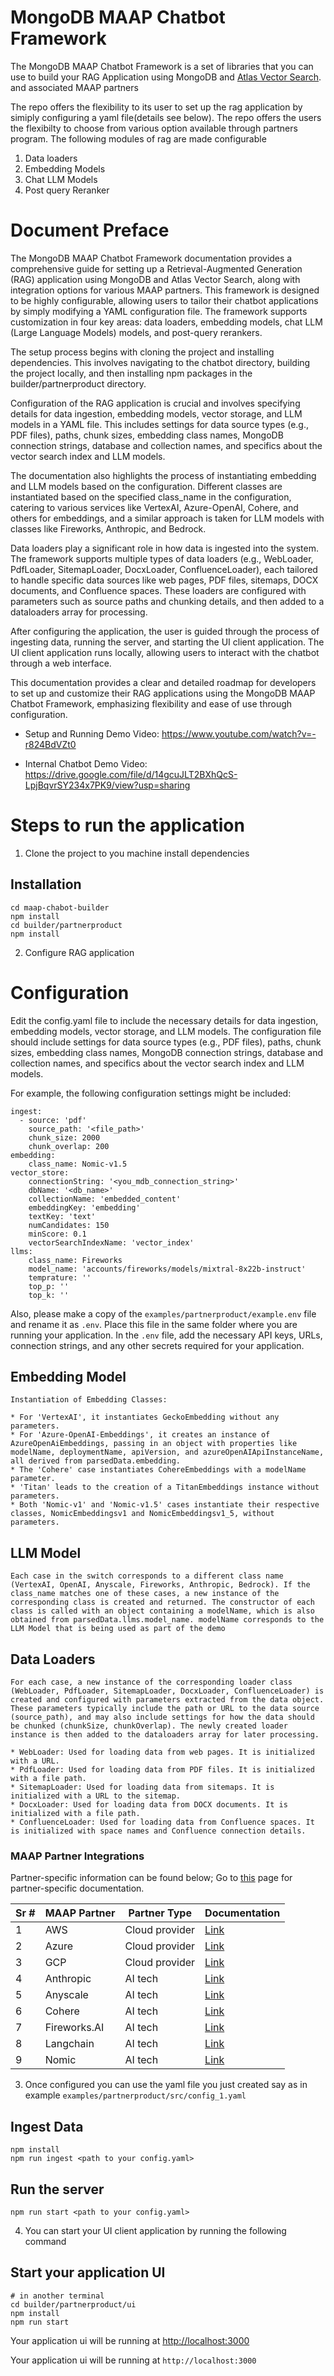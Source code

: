 # MongoDB MAAP Chatbot Framework

The MongoDB MAAP Chatbot Framework is a set of libraries that you can use to build your RAG Application
using MongoDB and [Atlas Vector Search](https://www.mongodb.com/docs/atlas/atlas-vector-search/vector-search-overview/). and associated MAAP partners

The repo offers the flexibility to its user to set up the rag application by simiply configuring a yaml file(details see below). The repo offers the users the flexibilty to choose from various option available through partners program. The following modules of rag are made configurable

1. Data loaders
2. Embedding Models
3. Chat LLM Models
4. Post query Reranker

# Document Preface

The MongoDB MAAP Chatbot Framework documentation provides a comprehensive guide for setting up a Retrieval-Augmented Generation (RAG) application using MongoDB and Atlas Vector Search, along with integration options for various MAAP partners. This framework is designed to be highly configurable, allowing users to tailor their chatbot applications by simply modifying a YAML configuration file. The framework supports customization in four key areas: data loaders, embedding models, chat LLM (Large Language Models) models, and post-query rerankers.

The setup process begins with cloning the project and installing dependencies. This involves navigating to the chatbot directory, building the project locally, and then installing npm packages in the builder/partnerproduct directory.

Configuration of the RAG application is crucial and involves specifying details for data ingestion, embedding models, vector storage, and LLM models in a YAML file. This includes settings for data source types (e.g., PDF files), paths, chunk sizes, embedding class names, MongoDB connection strings, database and collection names, and specifics about the vector search index and LLM models.

The documentation also highlights the process of instantiating embedding and LLM models based on the configuration. Different classes are instantiated based on the specified class_name in the configuration, catering to various services like VertexAI, Azure-OpenAI, Cohere, and others for embeddings, and a similar approach is taken for LLM models with classes like Fireworks, Anthropic, and Bedrock.

Data loaders play a significant role in how data is ingested into the system. The framework supports multiple types of data loaders (e.g., WebLoader, PdfLoader, SitemapLoader, DocxLoader, ConfluenceLoader), each tailored to handle specific data sources like web pages, PDF files, sitemaps, DOCX documents, and Confluence spaces. These loaders are configured with parameters such as source paths and chunking details, and then added to a dataloaders array for processing.

After configuring the application, the user is guided through the process of ingesting data, running the server, and starting the UI client application. The UI client application runs locally, allowing users to interact with the chatbot through a web interface.

This documentation provides a clear and detailed roadmap for developers to set up and customize their RAG applications using the MongoDB MAAP Chatbot Framework, emphasizing flexibility and ease of use through configuration.

-   Setup and Running Demo Video: https://www.youtube.com/watch?v=-r824BdVZt0

-   Internal Chatbot Demo Video: https://drive.google.com/file/d/14gcuJLT2BXhQcS-LpjBqvrSY234x7PK9/view?usp=sharing

# Steps to run the application

1. Clone the project to you machine install dependencies

## Installation

```
cd maap-chabot-builder
npm install
cd builder/partnerproduct
npm install
```

2. Configure RAG application

# Configuration

Edit the config.yaml file to include the necessary details for data ingestion, embedding models, vector storage, and LLM models. The configuration file should include settings for data source types (e.g., PDF files), paths, chunk sizes, embedding class names, MongoDB connection strings, database and collection names, and specifics about the vector search index and LLM models.

For example, the following configuration settings might be included:

```
ingest:
  - source: 'pdf'
    source_path: '<file_path>'
    chunk_size: 2000
    chunk_overlap: 200
embedding:
    class_name: Nomic-v1.5
vector_store:
    connectionString: '<you_mdb_connection_string>'
    dbName: '<db_name>'
    collectionName: 'embedded_content'
    embeddingKey: 'embedding'
    textKey: 'text'
    numCandidates: 150
    minScore: 0.1
    vectorSearchIndexName: 'vector_index'
llms:
    class_name: Fireworks
    model_name: 'accounts/fireworks/models/mixtral-8x22b-instruct'
    temprature: ''
    top_p: ''
    top_k: ''
```

Also, please make a copy of the `examples/partnerproduct/example.env` file and rename it as `.env`. Place this file in the same folder where you are running your application. In the `.env` file, add the necessary API keys, URLs, connection strings, and any other secrets required for your application.

## Embedding Model

    Instantiation of Embedding Classes:

    * For 'VertexAI', it instantiates GeckoEmbedding without any parameters.
    * For 'Azure-OpenAI-Embeddings', it creates an instance of AzureOpenAiEmbeddings, passing in an object with properties like modelName, deploymentName, apiVersion, and azureOpenAIApiInstanceName, all derived from parsedData.embedding.
    * The 'Cohere' case instantiates CohereEmbeddings with a modelName parameter.
    * 'Titan' leads to the creation of a TitanEmbeddings instance without parameters.
    * Both 'Nomic-v1' and 'Nomic-v1.5' cases instantiate their respective classes, NomicEmbeddingsv1 and NomicEmbeddingsv1_5, without parameters.

## LLM Model

    Each case in the switch corresponds to a different class name (VertexAI, OpenAI, Anyscale, Fireworks, Anthropic, Bedrock). If the class_name matches one of these cases, a new instance of the corresponding class is created and returned. The constructor of each class is called with an object containing a modelName, which is also obtained from parsedData.llms.model_name. modelName corresponds to the LLM Model that is being used as part of the demo

## Data Loaders

    For each case, a new instance of the corresponding loader class (WebLoader, PdfLoader, SitemapLoader, DocxLoader, ConfluenceLoader) is created and configured with parameters extracted from the data object. These parameters typically include the path or URL to the data source (source_path), and may also include settings for how the data should be chunked (chunkSize, chunkOverlap). The newly created loader instance is then added to the dataloaders array for later processing.

    * WebLoader: Used for loading data from web pages. It is initialized with a URL.
    * PdfLoader: Used for loading data from PDF files. It is initialized with a file path.
    * SitemapLoader: Used for loading data from sitemaps. It is initialized with a URL to the sitemap.
    * DocxLoader: Used for loading data from DOCX documents. It is initialized with a file path.
    * ConfluenceLoader: Used for loading data from Confluence spaces. It is initialized with space names and Confluence connection details.

### MAAP Partner Integrations

Partner-specific information can be found below;
Go to [this](https://mongodb-partners.github.io/maap-chatbot-builder/docs/category/partners) page for partner-specific documentation.

| Sr # | MAAP Partner | Partner Type   | Documentation                                                                             |
| ---- | ------------ | -------------- | ----------------------------------------------------------------------------------------- |
| 1    | AWS          | Cloud provider | [Link](https://mongodb-partners.github.io/maap-chatbot-builder/docs/partners/amazon)      |
| 2    | Azure        | Cloud provider | [Link](https://mongodb-partners.github.io/maap-chatbot-builder/docs/partners/azure)       |
| 3    | GCP          | Cloud provider | [Link](https://mongodb-partners.github.io/maap-chatbot-builder/docs/partners/gcp)         |
| 4    | Anthropic    | AI tech        | [Link](https://mongodb-partners.github.io/maap-chatbot-builder/docs/partners/anthropic)   |
| 5    | Anyscale     | AI tech        | [Link](https://mongodb-partners.github.io/maap-chatbot-builder/docs/partners/anyscale)    |
| 6    | Cohere       | AI tech        | [Link](https://mongodb-partners.github.io/maap-chatbot-builder/docs/partners/cohere)      |
| 7    | Fireworks.AI | AI tech        | [Link](https://mongodb-partners.github.io/maap-chatbot-builder/docs/partners/fireworksai) |
| 8    | Langchain    | AI tech        | [Link](https://mongodb-partners.github.io/maap-chatbot-builder/docs/partners/langchain)   |
| 9    | Nomic        | AI tech        | [Link](https://mongodb-partners.github.io/maap-chatbot-builder/docs/partners/nomic)       |

3. Once configured you can use the yaml file you just created say as in example `examples/partnerproduct/src/config_1.yaml`

## Ingest Data

```
npm install
npm run ingest <path to your config.yaml>
```

## Run the server

```
npm run start <path to your config.yaml>
```

4. You can start your UI client application by running the following command

## Start your application UI

```
# in another terminal
cd builder/partnerproduct/ui
npm install
npm run start
```

Your application ui will be running at [http://localhost:3000](http://localhost:3000)

Your application ui will be running at `http://localhost:3000`
